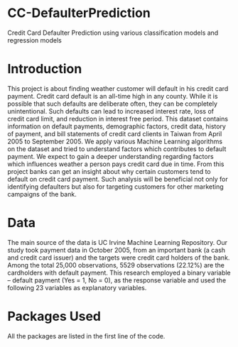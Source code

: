 # CC-DefaulterPrediction
Credit Card Defaulter Prediction using various classification models and regression models 

# Introduction
This project is about finding weather customer will default in his credit card payment. Credit card default is an all-time high in any county. While it is possible that such defaults are deliberate often, they can be completely unintentional. Such defaults can lead to increased interest rate, loss of credit card limit, and reduction in interest free period. This dataset contains information on default payments, demographic factors, credit data, history of payment, and bill statements of credit card clients in Taiwan from April 2005 to September 2005. We apply various Machine Learning algorithms on the dataset and tried to understand factors which contributes to default payment. We expect to gain a deeper understanding regarding factors which influences weather a person pays credit card due in time. From this project banks can get an insight about why certain customers tend to default on credit card payment. Such analysis will be beneficial not only for identifying defaulters but also for targeting customers for other marketing campaigns of the bank.

# Data
The main source of the data is UC Irvine Machine Learning Repository. Our study took payment data in October 2005, from an important bank (a cash and credit card issuer) and the targets were credit card holders of the bank. Among the total 25,000 observations, 5529 observations (22.12%) are the cardholders with default payment. This research employed a binary variable – default payment (Yes = 1, No = 0), as the response variable and used the following 23 variables as explanatory variables.

# Packages Used
All the packages are listed in the first line of the code. 
